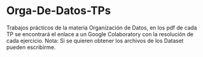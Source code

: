 # Orga-De-Datos-TPs
Trabajos prácticos de la materia Organización de Datos, en los pdf de cada TP se encontrará el enlace a un Google Colaboratory con la resolución de cada ejercicio.
Nota: Si se quieren obtener los archivos de los Dataset pueden escribirme.
